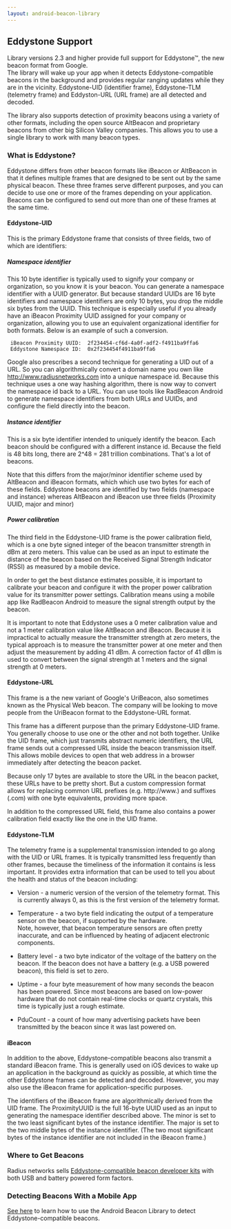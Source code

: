 ```yaml
---
layout: android-beacon-library
---
```


<style>
.app-icon { width: 100px; height:100px }
.app-block {
  width: 120px;
  height: 180px;
  display: block; 
  float: left;
  text-align: center;
  }
h2 {
  clear: both;
}
</style>

## Eddystone Support

Library versions 2.3 and higher provide full support for Eddystone&trade;, the new beacon format from Google.  
The library will wake up your app when it detects Eddystone-compatible beacons in the background and provides regular
ranging updates while they are in the vicinity.  Eddystone-UID (identifier frame), Eddystone-TLM (telemetry frame) and 
Eddyston-URL (URL frame) are all detected and decoded.

The library also supports detection of proximity beacons using a variety of other formats, including the open source
AltBeacon and proprietary beacons from other big Silicon Valley companies.  This allows you to use a single library to 
work with many beacon types.

### What is Eddystone?

Eddystone differs from other beacon formats like iBeacon or AltBeacon in that it defines multiple frames that are designed
to be sent out by the same physical beacon.  These three frames serve different purposes, and you can decide to use one or more
of the frames depending on your application.  Beacons can be configured to send out more than one of these frames at the
same time.  

#### Eddystone-UID

This is the primary Eddystone frame that consists of three fields, two of which are identifiers:

##### Namespace identifier

This 10 byte identifier is typically used to signify your company or organization, so you know it is your beacon.
You can generate a namespace identifier with a UUID generator.  But because standard UUIDs are 16 byte identifiers and 
namespace identifiers are only 10 bytes, you drop the middle six bytes from the UUID.  This technique is especially useful
if you already have an iBeacon Proximity UUID assigned for your company or organization, allowing you to use an equivalent
organizational identifier for both formats.  Below is an example of such a conversion.

     iBeacon Proximity UUID:  2f234454-cf6d-4a0f-adf2-f4911ba9ffa6
     Eddystone Namespace ID:  0x2f234454f4911ba9ffa6

Google also prescribes a second technique for generating a UID out of a URL.  So you can algorithmically convert a domain
name you own like http://www.radiusnetworks.com into a unique namespace id.   Because this technique uses a one way hashing
algorithm, there is now way to convert the namespace id back to a URL.  You can use tools like RadBeacon Android to generate namespace identifiers from both URLs and UUIDs, and configure the field directly into the beacon.

##### Instance identifier

This is a six byte identifier intended to uniquely identify the beacon.  Each beacon should be configured with a different
instance id.  Because the field is 48 bits long, there are 2^48 = 281 trillion combinations.  That's a lot of beacons.  

Note that this differs from the major/minor identifier scheme used by AltBeacon and iBeacon formats, which which use
two bytes for each of these fields.   Eddystone beacons are identified by two fields (namespace and instance) whereas AltBeacon and
iBeacon use three fields (Proximity UUID, major and minor)

##### Power calibration

The third field in the Eddystone-UID frame is the power calibration field, which is a one byte signed integer of the
beacon transmitter strength in dBm at zero meters.  This value can be used as an input to estimate the distance of the beacon based
on the Received Signal Strength Indicator (RSSI) as measured by a mobile device.

In order to get the best distance estimates possible, it is important to calibrate your beacon and configure it with the 
proper power calibration value for its transmitter power settings.  Calibration means using a mobile app like RadBeacon Android
to measure the signal strength output by the beacon.  

It is important to note that Eddystone uses a 0 meter calibration value and not a 1 meter calibration value like AltBeacon and 
iBeacon.  Because it is impractical to actually measure the transmitter strength
at zero meters, the typical approach is to measure the transmitter power at one meter and then adjust the measurement by
adding 41 dBm.  A correction factor of 41 dBm is used to convert between the signal strength at 1 meters and the
signal strength at 0 meters.

#### Eddystone-URL

This frame is a the new variant of Google's UriBeacon, also sometimes known as the Physical Web beacon.  The company will be 
looking to move people from the UriBeacon format to the Eddystone-URL format.  

This frame has a different purpose than the primary Eddystone-UID frame.  You generally choose to use one or the other
and not both together.  Unlike the UID frame, which just transmits abstract numeric identifiers, the URL frame sends out
a compressed URL inside the beacon transmission itself.  This allows mobile devices to open that web address in a browser
immediately after detecting the beacon packet.  

Because only 17 bytes are available to store the URL in the beacon packet, these URLs have to be pretty short.  But a custom
compression format allows for replacing common URL prefixes (e.g. http://www.) and suffixes (.com) with one byte equivalents,
providing more space.

In addition to the compressed URL field, this frame also contains a power calibration field exactly like the one in the UID frame.

#### Eddystone-TLM

The telemetry frame is a supplemental transmission intended to go along with the UID or URL frames.  It is typically transmitted 
less frequently than other frames, because the timeliness of the information it contains is less important.  It provides extra information
that can be used to tell you about the health and status of the beacon including:

* Version - a numeric version of the version of the telemetry format.  This is currently always 0, as this is the first version
of the telemetry format.

* Temperature - a two byte field indicating the output of a temperature sensor on the beacon, if supported by the hardware.  
Note, however, that beacon temperature sensors are often pretty inaccurate, and can be influenced by heating of adjacent
electronic components.

* Battery level - a two byte indicator of the voltage of the battery on the beacon.  If the beacon does not have
a battery (e.g. a USB powered beacon), this field is set to zero.

* Uptime - a four byte measurement of how many seconds the beacon has been powered.  Since most beacons are based on low-power 
hardware that do not contain real-time clocks or quartz crystals, this time is typically just a rough estimate.
* PduCount - a count of how many advertising packets have been transmitted by the beacon since it was last powered on.

#### iBeacon

In addition to the above, Eddystone-compatible beacons also transmit a standard iBeacon frame.  This is generally used on iOS devices to wake up an application in the background as quickly as possible, at which time the other Eddystone frames can be detected and decoded.  However, you may also use the iBeacon frame for application-specific purposes.

The identifiers of the iBeacon frame are algorithmically derived from the UID frame.   The ProximityUUID is the full 16-byte UUID used as an input to generating the namespace identifier described above.  The minor is set to the two least significant bytes of the instance identifier.  The major is set to the two middle bytes of the instance identifier.  (The two most significant bytes of the instance identifier are not included in the iBeacon frame.)

### Where to Get Beacons

Radius networks sells [Eddystone-compatible beacon developer kits](http://www.google.com/url?q=http%3A%2F%2Fstore.radiusnetworks.com%2Fcollections%2Fall&sa=D&sntz=1&usg=AFQjCNFnAuY-bwisjB-miy7DEizEg7KDnA) with both USB and battery powered form factors.

### Detecting Beacons With a Mobile App

[See here](eddystone-how-to.html) to learn how to use the Android Beacon Library to detect Eddystone-compatible beacons.
